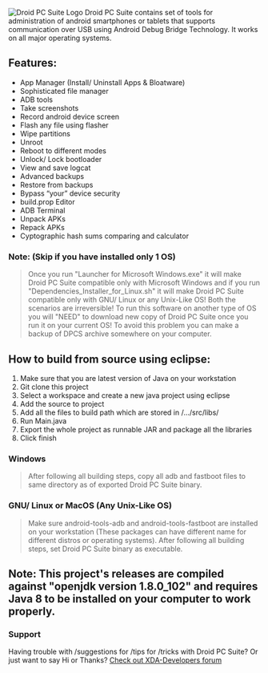 ![Droid PC Suite Logo](https://imagizer.imageshack.us/v2/xq90/922/jccKMG.png)
Droid PC Suite contains set of tools for administration of android smartphones or tablets that supports communication over USB using Android Debug Bridge Technology. It works on all major operating systems.

## Features:
* App Manager (Install/ Uninstall Apps & Bloatware)
* Sophisticated file manager
* ADB tools
* Take screenshots
* Record android device screen
* Flash any file using flasher
* Wipe partitions
* Unroot
* Reboot to different modes
* Unlock/ Lock bootloader
* View and save logcat
* Advanced backups
* Restore from backups
* Bypass “your” device security
* build.prop Editor
* ADB Terminal
* Unpack APKs
* Repack APKs
* Cyptographic hash sums comparing and calculator

### Note: (Skip if you have installed only 1 OS)
>Once you run "Launcher for Microsoft Windows.exe" it will make Droid PC Suite compatible only with Microsoft Windows and if you run "Dependencies_Installer_for_Linux.sh" it will make Droid PC Suite compatible only with GNU/ Linux or any Unix-Like OS! Both the scenarios are irreversible! To run this software on another type of OS you will "NEED" to download new copy of Droid PC Suite once you run it on your current OS! To avoid this problem you can make a backup of DPCS archive somewhere on your computer.

## How to build from source using eclipse:

1. Make sure that you are latest version of Java on your workstation
2. Git clone this project
3. Select a workspace and create a new java project using eclipse
4. Add the source to project
5. Add all the files to build path which are stored in /.../src/libs/
6. Run Main.java
7. Export the whole project as runnable JAR and package all the libraries
8. Click finish

### Windows
> After following all building steps, copy all adb and fastboot files to same directory as of exported Droid PC Suite binary.

### GNU/ Linux or MacOS (Any Unix-Like OS)
> Make sure android-tools-adb and android-tools-fastboot are installed on your workstation (These packages can have different name for different distros or operating systems). After following all building steps, set Droid PC Suite binary as executable.

## Note: This project's releases are compiled against "openjdk version 1.8.0_102" and requires Java 8 to be installed on your computer to work properly.
### Support
Having trouble with /suggestions for /tips for /tricks with Droid PC Suite? Or just want to say Hi or Thanks? [Check out XDA-Developers forum](http://forum.xda-developers.com/android/development/tool-droid-pc-suite-t3398599)

